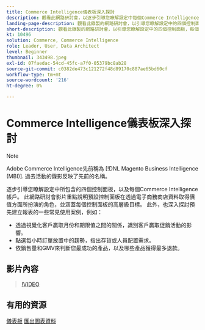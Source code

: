 ```yaml
---
title: Commerce Intelligence儀表板深入探討
description: 觀看此網路研討會，以逐步引導您瞭解設定中每個Commerce Intelligence帳戶的四個控制面板。
landing-page-description: 觀看此錄製的網路研討會，以引導您瞭解設定中的四個控制面板，每個商務智慧帳戶都有。
short-description: 觀看此錄製的網路研討會，以引導您瞭解設定中的四個控制面板，每個商務智慧帳戶都有。
kt: 10496
solution: Commerce, Commerce Intelligence
role: Leader, User, Data Architect
level: Beginner
thumbnail: 343498.jpeg
exl-id: 07faedac-54cd-45fc-a7f0-05379bc8ab28
source-git-commit: c0382de473c121272f48d89170c887ae65bd60cf
workflow-type: tm+mt
source-wordcount: '216'
ht-degree: 0%

---
```


# Commerce Intelligence儀表板深入探討

>[!NOTE]
>
>Adobe Commerce Intelligence先前稱為 [!DNL Magento Business Intelligence (MBI)]. 過去活動的錄影反映了先前的名稱。

逐步引導您瞭解設定中所包含的四個控制面板，以及每個Commerce Intelligence帳戶。 此網路研討會影片重點說明預設控制面板在透過電子商務商店資料取得價值方面所扮演的角色，並涵蓋每個控制面板的高層級目標。 此外，也深入探討預先建立報表的一些常見使用案例，例如：

- 透過視覺化客戶贏取月份和期限值之間的關係，識別客戶贏取促銷活動的影響。
- 點選每小時訂單放置中的趨勢，指出存貨或人員配置需求。
- 依銷售量和GMV來判斷您最成功的產品，以及哪些產品獲得最多退款。

## 影片內容

>[!VIDEO](https://video.tv.adobe.com/v/343498?quality=12&learn=on)

## 有用的資源

[儀表板](https://experienceleague.adobe.com/docs/commerce-business-intelligence/mbi/build/dashboards/ess-dashboards.html)
[匯出圖表資料](https://experienceleague.adobe.com/docs/commerce-business-intelligence/mbi/build/share/exp-chart-dash.html)
